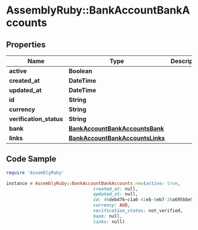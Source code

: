 # AssemblyRuby::BankAccountBankAccounts

## Properties

Name | Type | Description | Notes
------------ | ------------- | ------------- | -------------
**active** | **Boolean** |  | [optional] 
**created_at** | **DateTime** |  | [optional] 
**updated_at** | **DateTime** |  | [optional] 
**id** | **String** |  | [optional] 
**currency** | **String** |  | [optional] 
**verification_status** | **String** |  | [optional] 
**bank** | [**BankAccountBankAccountsBank**](BankAccountBankAccountsBank.md) |  | [optional] 
**links** | [**BankAccountBankAccountsLinks**](BankAccountBankAccountsLinks.md) |  | [optional] 

## Code Sample

```ruby
require 'AssemblyRuby'

instance = AssemblyRuby::BankAccountBankAccounts.new(active: true,
                                 created_at: null,
                                 updated_at: null,
                                 id: 46deb476-c1a6-41eb-8eb7-26a695bbe5bc,
                                 currency: AUD,
                                 verification_status: not_verified,
                                 bank: null,
                                 links: null)
```



